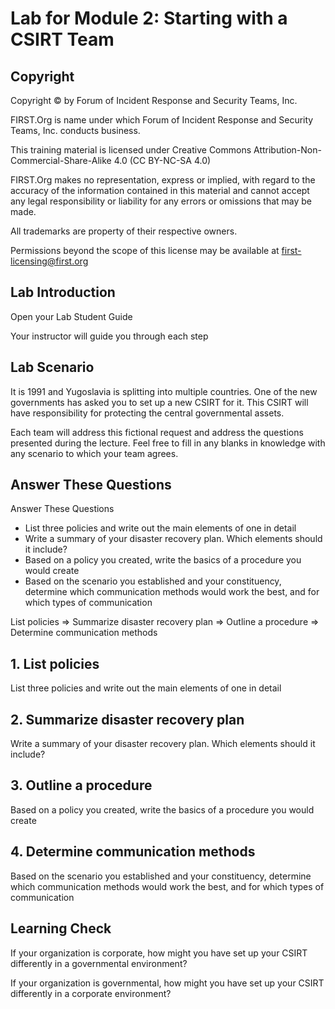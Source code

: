 # Lab for Module 2: Starting with a CSIRT Team

## Copyright

Copyright © by Forum of Incident Response and Security Teams, Inc.

FIRST.Org is name under which Forum of Incident Response and Security Teams, Inc. conducts business.

This training material is licensed under Creative Commons Attribution-Non-Commercial-Share-Alike 4.0 (CC BY-NC-SA 4.0)

FIRST.Org makes no representation, express or implied, with regard to the accuracy of the information contained in this material and cannot accept any legal responsibility or liability for any errors or omissions that may be made.

All trademarks are property of their respective owners.

Permissions beyond the scope of this license may be available at first-licensing@first.org

## Lab Introduction

Open your Lab Student Guide

Your instructor will guide you through each step

## Lab Scenario

It is 1991 and Yugoslavia is splitting into multiple countries. One of the new governments has asked you to set up a new CSIRT for it. This CSIRT will have responsibility for protecting the central governmental assets.

Each team will address this fictional request and address the questions presented during the lecture. Feel free to fill in any blanks in knowledge with any scenario to which your team agrees.

## Answer These Questions

Answer These Questions

- List three policies and write out the main elements of one in detail
- Write a summary of your disaster recovery plan. Which elements should it include?
- Based on a policy you created, write the basics of a procedure you would create
- Based on the scenario you established and your constituency, determine which communication methods would work the best, and for which types of communication

List policies => Summarize disaster recovery plan => Outline a procedure => Determine communication methods

## 1. List policies

List three policies and write out the main elements of one in detail

## 2. Summarize disaster recovery plan

Write a summary of your disaster recovery plan. Which elements should it include?

## 3. Outline a procedure

Based on a policy you created, write the basics of a procedure you would create

## 4. Determine communication methods

Based on the scenario you established and your constituency, determine which communication methods would work the best, and for which types of communication

## Learning Check

If your organization is corporate, how might you have set up your CSIRT differently in a governmental environment?

If your organization is governmental, how might you have set up your CSIRT differently in a corporate environment?
